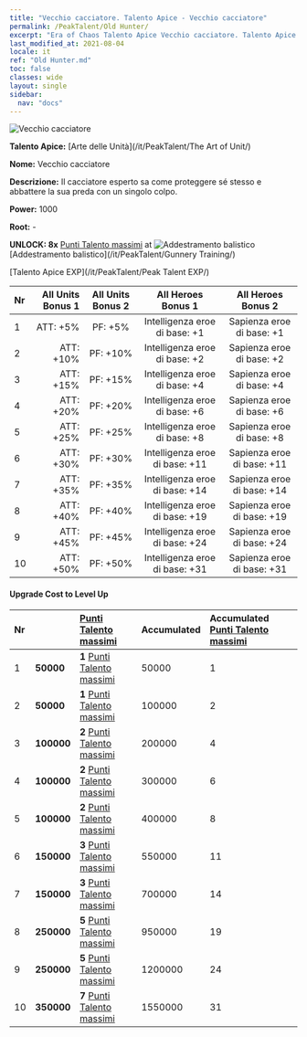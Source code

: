```yaml
---
title: "Vecchio cacciatore. Talento Apice - Vecchio cacciatore"
permalink: /PeakTalent/Old Hunter/
excerpt: "Era of Chaos Talento Apice Vecchio cacciatore. Talento Apice Vecchio cacciatore. Vecchio cacciatore"
last_modified_at: 2021-08-04
locale: it
ref: "Old Hunter.md"
toc: false
classes: wide
layout: single
sidebar:
  nav: "docs"
---
```


  ![Vecchio cacciatore](/images/pt/talent_2010.png)

  **Talento Apice:** [Arte delle Unità](/it/PeakTalent/The Art of Unit/)

  **Nome:** Vecchio cacciatore

  **Descrizione:** Il cacciatore esperto sa come proteggere sé stesso e abbattere la sua preda con un singolo colpo.

  **Power:** 1000

  **Root:** -

  **UNLOCK: 8x** [Punti Talento massimi](/ItemsIT/con_934/) at ![Addestramento balistico](/images/pt/talent_2008.png) [Addestramento balistico](/it/PeakTalent/Gunnery Training/)

  [Talento Apice EXP](/it/PeakTalent/Peak Talent EXP/)

  | Nr | All Units Bonus 1 | All Units Bonus 2 | All Heroes Bonus 1 | All Heroes Bonus 2 |
  |:---|--------------:|:-------------:|:-------------:|:-------------:|
  | 1 | ATT: +5% | PF: +5% | Intelligenza eroe di base: +1 | Sapienza eroe di base: +1 |
  | 2 | ATT: +10% | PF: +10% | Intelligenza eroe di base: +2 | Sapienza eroe di base: +2 |
  | 3 | ATT: +15% | PF: +15% | Intelligenza eroe di base: +4 | Sapienza eroe di base: +4 |
  | 4 | ATT: +20% | PF: +20% | Intelligenza eroe di base: +6 | Sapienza eroe di base: +6 |
  | 5 | ATT: +25% | PF: +25% | Intelligenza eroe di base: +8 | Sapienza eroe di base: +8 |
  | 6 | ATT: +30% | PF: +30% | Intelligenza eroe di base: +11 | Sapienza eroe di base: +11 |
  | 7 | ATT: +35% | PF: +35% | Intelligenza eroe di base: +14 | Sapienza eroe di base: +14 |
  | 8 | ATT: +40% | PF: +40% | Intelligenza eroe di base: +19 | Sapienza eroe di base: +19 |
  | 9 | ATT: +45% | PF: +45% | Intelligenza eroe di base: +24 | Sapienza eroe di base: +24 |
  | 10 | ATT: +50% | PF: +50% | Intelligenza eroe di base: +31 | Sapienza eroe di base: +31 |


#### Upgrade Cost to Level Up

  | Nr | <i class="fas fa-coins"/> | [Punti Talento massimi](/ItemsIT/con_934/) | Accumulated <i class="fas fa-coins"/> | Accumulated [Punti Talento massimi](/ItemsIT/con_934/) |
  |:---|:--------------|:-------------|:-------------|:-------------|
  | 1 | **50000** | **1** [Punti Talento massimi](/ItemsIT/con_934/) | 50000 | 1 |
  | 2 | **50000** | **1** [Punti Talento massimi](/ItemsIT/con_934/) | 100000 | 2 |
  | 3 | **100000** | **2** [Punti Talento massimi](/ItemsIT/con_934/) | 200000 | 4 |
  | 4 | **100000** | **2** [Punti Talento massimi](/ItemsIT/con_934/) | 300000 | 6 |
  | 5 | **100000** | **2** [Punti Talento massimi](/ItemsIT/con_934/) | 400000 | 8 |
  | 6 | **150000** | **3** [Punti Talento massimi](/ItemsIT/con_934/) | 550000 | 11 |
  | 7 | **150000** | **3** [Punti Talento massimi](/ItemsIT/con_934/) | 700000 | 14 |
  | 8 | **250000** | **5** [Punti Talento massimi](/ItemsIT/con_934/) | 950000 | 19 |
  | 9 | **250000** | **5** [Punti Talento massimi](/ItemsIT/con_934/) | 1200000 | 24 |
  | 10 | **350000** | **7** [Punti Talento massimi](/ItemsIT/con_934/) | 1550000 | 31 |
